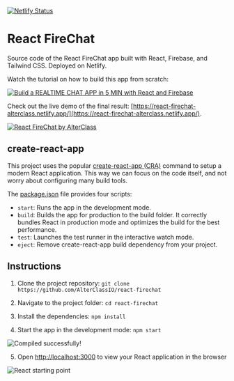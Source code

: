 [![Netlify Status](https://api.netlify.com/api/v1/badges/590c9edd-43ec-4e4a-bf83-25e57d4fa61b/deploy-status)](https://app.netlify.com/sites/react-firechat-alterclass/deploys)

# React FireChat

Source code of the React FireChat app built with React, Firebase, and Tailwind
CSS. Deployed on Netlify.

Watch the tutorial on how to build this app from scratch:

[![Build a REALTIME CHAT APP in 5 MIN with React and Firebase](https://alterclass.s3.eu-west-3.amazonaws.com/build+a+chat+app+in+5+min+with+React+and+firebase.png)](https://www.youtube.com/watch?v=2-LISBTczQE)

Check out the live demo of the final result:
[https://react-firechat-alterclass.netlify.app/](https://react-firechat-alterclass.netlify.app/).

[![React FireChat by AlterClass](https://alterclass.s3.eu-west-3.amazonaws.com/react-firechat.png)](https://react-car-configurator.netlify.app/)


## create-react-app

This project uses the popular
[create-react-app (CRA)](https://create-react-app.dev/) command to setup a
modern React application. This way we can focus on the code itself, and not
worry about configuring many build tools.

The
[package.json](https://github.com/AlterClassIO/react-firechat/blob/master/package.json)
file provides four scripts:

- `start`: Runs the app in the development mode.
- `build`: Builds the app for production to the build folder. It correctly
  bundles React in production mode and optimizes the build for the best
  performance.
- `test`: Launches the test runner in the interactive watch mode.
- `eject`: Remove create-react-app build dependency from your project.

## Instructions

1. Clone the project repository:
   `git clone https://github.com/AlterClassIO/react-firechat`

2. Navigate to the project folder: `cd react-firechat`

3. Install the dependencies: `npm install`

4. Start the app in the development mode: `npm start`

![Compiled successfully!](https://alterclass.s3.eu-west-3.amazonaws.com/react-firechat-compiled.png)

5. Open [http://localhost:3000](http://localhost:3000) to view your React
   application in the browser

![React starting point](https://alterclass.s3.eu-west-3.amazonaws.com/react-firechat.png)
